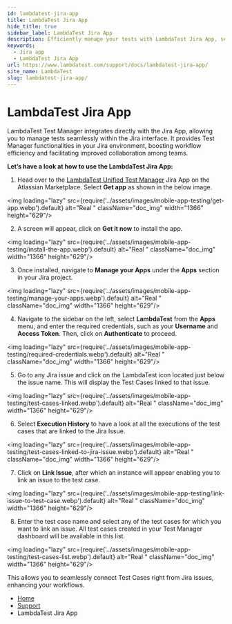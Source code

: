 ```yaml
---
id: lambdatest-jira-app
title: LambdaTest Jira App
hide_title: true
sidebar_label: LambdaTest Jira App
description: Efficiently manage your tests with LambdaTest Jira App, seamlessly integrating Test Manager capabilities into your Jira environment to enhance collaboration.
keywords:
  - Jira app
  - LambdaTest Jira App
url: https://www.lambdatest.com/support/docs/lambdatest-jira-app/
site_name: LambdaTest
slug: lambdatest-jira-app/
---
```


<script type="application/ld+json"
      dangerouslySetInnerHTML={{ __html: JSON.stringify({
       "@context": "https://schema.org",
        "@type": "BreadcrumbList",
        "itemListElement": [{
          "@type": "ListItem",
          "position": 1,
          "name": "LambdaTest",
          "item": "https://www.lambdatest.com"
        },{
          "@type": "ListItem",
          "position": 2,
          "name": "Support",
          "item": "https://www.lambdatest.com/support/docs/"
        },{
          "@type": "ListItem",
          "position": 3,
          "name": "LambdaTest Jira App",
          "item": "https://www.lambdatest.com/support/docs/lambdatest-jira-app/"
        }]
      })
    }}
></script>

# LambdaTest Jira App

LambdaTest Test Manager integrates directly with the Jira App, allowing you to manage tests seamlessly within the Jira interface. It provides Test Manager functionalities in your Jira environment, boosting workflow efficiency and facilitating improved collaboration among teams.

**Let’s have a look at how to use the LambdaTest Jira App:**

1. Head over to the [LambdaTest Unified Test Manager](https://marketplace.atlassian.com/apps/1234543/lambdatest-unified-test-manager?hosting=cloud&tab=overview) Jira App on the Atlassian Marketplace. Select **Get app** as shown in the below image.

<img loading="lazy" src={require('../assets/images/mobile-app-testing/get-app.webp').default} alt="Real "  className="doc_img" width="1366" height="629"/>

2. A screen will appear, click on **Get it now** to install the app.

<img loading="lazy" src={require('../assets/images/mobile-app-testing/install-the-app.webp').default} alt="Real "  className="doc_img" width="1366" height="629"/>

3. Once installed, navigate to **Manage your Apps** under the **Apps** section in your Jira project.

<img loading="lazy" src={require('../assets/images/mobile-app-testing/manage-your-apps.webp').default} alt="Real "  className="doc_img" width="1366" height="629"/>

4. Navigate to the sidebar on the left, select **LambdaTest** from the **Apps** menu, and enter the required credentials, such as your **Username** and **Access Token**. Then, click on **Authenticate** to proceed. 

<img loading="lazy" src={require('../assets/images/mobile-app-testing/required-credentials.webp').default} alt="Real "  className="doc_img" width="1366" height="629"/>

5. Go to any Jira issue and click on the LambdaTest icon located just below the issue name. This will display the Test Cases linked to that issue.

<img loading="lazy" src={require('../assets/images/mobile-app-testing/test-cases-linked.webp').default} alt="Real "  className="doc_img" width="1366" height="629"/>

6. Select **Execution History** to have a look at all the executions of the test cases that are linked to the Jira Issue.

<img loading="lazy" src={require('../assets/images/mobile-app-testing/test-cases-linked-to-jira-issue.webp').default} alt="Real "  className="doc_img" width="1366" height="629"/>

7. Click on **Link Issue**, after which an instance will appear enabling you to link an issue to the test case. 

<img loading="lazy" src={require('../assets/images/mobile-app-testing/link-issue-to-test-case.webp').default} alt="Real "  className="doc_img" width="1366" height="629"/>

8. Enter the test case name and select any of the test cases for which you want to link an issue. All test cases created in your Test Manager dashboard will be available in this list. 

<img loading="lazy" src={require('../assets/images/mobile-app-testing/test-cases-list.webp').default} alt="Real "  className="doc_img" width="1366" height="629"/>

This allows you to seamlessly connect Test Cases right from Jira issues, enhancing your workflows.


<nav aria-label="breadcrumbs">
  <ul className="breadcrumbs">
    <li className="breadcrumbs__item">
      <a className="breadcrumbs__link" href="https://www.lambdatest.com">
        Home
      </a>
    </li>
    <li className="breadcrumbs__item">
      <a className="breadcrumbs__link" target="_self" href="https://www.lambdatest.com/support/docs/">
        Support
      </a>
    </li>
    <li className="breadcrumbs__item breadcrumbs__item--active">
      <span className="breadcrumbs__link">
       LambdaTest Jira App
      </span>
    </li>
  </ul>
</nav>